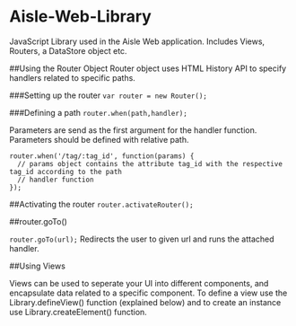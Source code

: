 # Aisle-Web-Library
JavaScript Library used in the Aisle Web application. Includes Views, Routers, a DataStore object etc.

##Using the Router Object
Router object uses HTML History API to specify handlers related to specific paths.

###Setting up the router
`var router = new Router();`

###Defining a path
`router.when(path,handler);`

Parameters are send as the first argument for the handler function. Parameters should be defined with relative path.

````
router.when('/tag/:tag_id', function(params) {
  // params object contains the attribute tag_id with the respective tag_id according to the path
  // handler function
});
````

##Activating the router
``router.activateRouter();``

##router.goTo()

``router.goTo(url);``
Redirects the user to given url and runs the attached handler.

##Using Views

Views can be used to seperate your UI into different components, and encapsulate data related to a specific component. To define a view use the Library.defineView() function (explained below) and to create an instance use Library.createElement() function.





